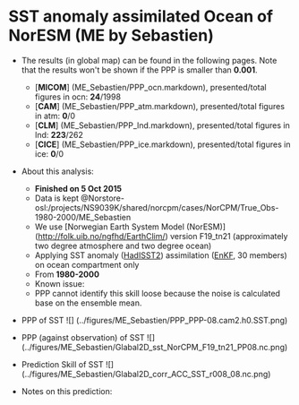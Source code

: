SST anomaly assimilated Ocean of NorESM (ME by Sebastien)
==========

  * The results (in global map) can be found in the following pages. Note that the results won't be shown if the PPP is smaller than __0.001__.

    * [__MICOM__] (ME_Sebastien/PPP_ocn.markdown), presented/total figures in ocn: __24__/1998 
    * [__CAM__] (ME_Sebastien/PPP_atm.markdown), presented/total figures in atm: __0__/0 
    * [__CLM__] (ME_Sebastien/PPP_lnd.markdown), presented/total figures in lnd: __223__/262 
    * [__CICE__] (ME_Sebastien/PPP_ice.markdown), presented/total figures in ice: __0__/0 

  * About this analysis:
    * __Finished on 5 Oct 2015__
    * Data is kept @Norstore-osl:/projects/NS9039K/shared/norcpm/cases/NorCPM/True_Obs-1980-2000/ME_Sebastien
    * We use [Norwegian Earth System Model (NorESM)] (http://folk.uib.no/ngfhd/EarthClim/) version F19_tn21 (approximately two degree atmosphere and two degree ocean)
    * Applying SST anomaly ([HadISST2](http://www.metoffice.gov.uk/hadobs/hadisst2/)) assimilation ([EnKF](http://enkf.nersc.no/), 30 members) on ocean compartment only
    * From __1980-2000__
    * Known issue:  
    * PPP cannot identify this skill loose because the noise is calculated base on the ensemble mean. 
  * PPP of SST ![] (../figures/ME_Sebastien/PPP_PPP-08.cam2.h0.SST.png)
  * PPP (against observation) of SST ![] (../figures/ME_Sebastien/Glabal2D_sst_NorCPM_F19_tn21_PP08.nc.png)
  * Prediction Skill of SST ![] (../figures/ME_Sebastien/Glabal2D_corr_ACC_SST_r008_08.nc.png)
  * Notes on this prediction:


